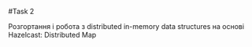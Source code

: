 #Task 2

Розгортання і робота з distributed in-memory data structures на основі Hazelcast:
Distributed Map


